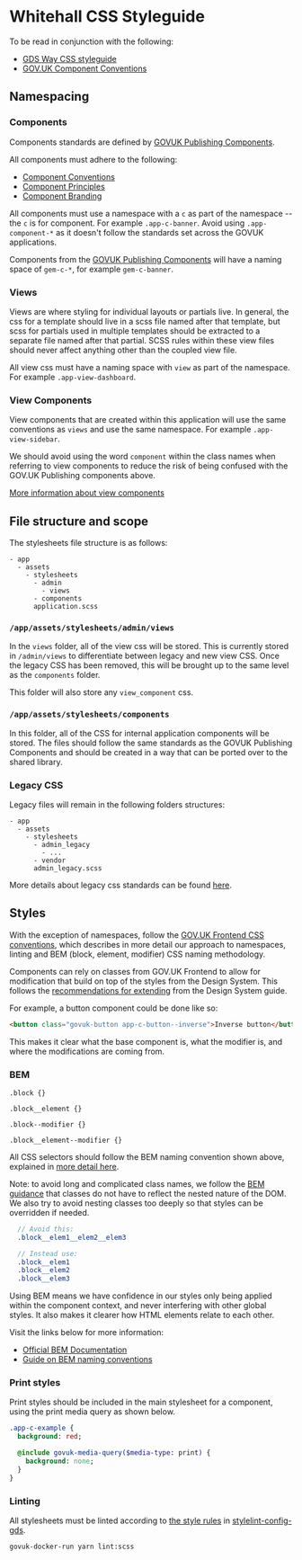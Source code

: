 # Whitehall CSS Styleguide

To be read in conjunction with the following:

- [GDS Way CSS styleguide](https://gds-way.cloudapps.digital/manuals/programming-languages/css.html)
- [GOV.UK Component Conventions](https://github.com/alphagov/govuk_publishing_components/blob/main/docs/component_conventions.md)

## Namespacing

### Components

Components standards are defined by [GOVUK Publishing Components](https://github.com/alphagov/govuk_publishing_components).

All components must adhere to the following:

- [Component Conventions](https://github.com/alphagov/govuk_publishing_components/blob/main/docs/component_conventions.md)
- [Component Principles](https://github.com/alphagov/govuk_publishing_components/blob/main/docs/component_principles.md)
- [Component Branding](https://github.com/alphagov/govuk_publishing_components/blob/main/docs/component_branding.md)

All components must use a namespace with a `c` as part of the namespace -- the `c` is for component. For example `.app-c-banner`. Avoid using `.app-component-*` as it doesn't follow the standards set across the GOVUK applications.

Components from the [GOVUK Publishing Components](https://github.com/alphagov/govuk_publishing_components) will have a naming space of `gem-c-*`, for example `gem-c-banner`.

### Views

Views are where styling for individual layouts or partials live. In general, the css for a template should live in a scss file named after that template, but scss for partials used in multiple templates should be extracted to a separate file named after that partial. SCSS rules within these view files should never affect anything other than the coupled view file.

All view css must have a naming space with `view` as part of the namespace. For example `.app-view-dashboard`.

### View Components

View components that are created within this application will use the same conventions as `views` and use the same namespace. For example `.app-view-sidebar`.

We should avoid using the word `component` within the class names when referring to view components to reduce the risk of being confused with the GOV.UK Publishing components above.

[More information about view components](https://viewcomponent.org/)

## File structure and scope

The stylesheets file structure is as follows:

```
- app
  - assets
    - stylesheets
      - admin
        - views
      - components
      application.scss
```

### `/app/assets/stylesheets/admin/views`

In the `views` folder, all of the view css will be stored. This is currently stored in `/admin/views` to differentiate between legacy and new view CSS. Once the legacy CSS has been removed, this will be brought up to the same level as the `components` folder.

This folder will also store any `view_component` css.

### `/app/assets/stylesheets/components`

In this folder, all of the CSS for internal application components will be stored. The files should follow the same standards as the GOVUK Publishing Components and should be created in a way that can be ported over to the shared library.

### Legacy CSS

Legacy files will remain in the following folders structures:

```
- app
  - assets
    - stylesheets
      - admin_legacy
        - ...
      - vendor
      admin_legacy.scss
```

More details about legacy css standards can be found [here](/docs/legacy_css.md).

## Styles

With the exception of namespaces, follow the [GOV.UK Frontend CSS conventions](https://github.com/alphagov/govuk-frontend/blob/main/docs/contributing/coding-standards/css.md), which describes in more detail our approach to namespaces, linting and BEM (block, element, modifier) CSS naming methodology.

Components can rely on classes from GOV.UK Frontend to allow for modification that build on top of the styles from the Design System. This follows the [recommendations for extending](https://design-system.service.gov.uk/get-started/extending-and-modifying-components/#small-modifications-to-components) from the Design System guide.

For example, a button component could be done like so:

```html
<button class="govuk-button app-c-button--inverse">Inverse button</button>
```

This makes it clear what the base component is, what the modifier is, and where the modifications are coming from.

### BEM

`.block {}`

`.block__element {}`

`.block--modifier {}`

`.block__element--modifier {}`

All CSS selectors should follow the BEM naming convention shown above, explained in [more detail here](https://github.com/alphagov/govuk-frontend/blob/main/docs/contributing/coding-standards/css.md#block-element-modifier-bem).

Note: to avoid long and complicated class names, we follow the [BEM guidance](http://getbem.com/faq/#css-nested-elements) that classes do not have to reflect the nested nature of the DOM. We also try to avoid nesting classes too deeply so that styles can be overridden if needed.

```scss
  // Avoid this:
  .block__elem1__elem2__elem3

  // Instead use:
  .block__elem1
  .block__elem2
  .block__elem3
```

Using BEM means we have confidence in our styles only being applied within the component context, and never interfering with other global styles. It also makes it clearer how HTML elements relate to each other.

Visit the links below for more information:

- [Official BEM Documentation](https://en.bem.info/methodology/naming-convention/#css-selector-naming-convention)
- [Guide on BEM naming conventions](https://webdesign.tutsplus.com/articles/an-introduction-to-the-bem-methodology--cms-19403)

### Print styles

Print styles should be included in the main stylesheet for a component, using the print media query as shown below.

```Sass
.app-c-example {
  background: red;

  @include govuk-media-query($media-type: print) {
    background: none;
  }
}
```

### Linting

All stylesheets must be linted according to [the style rules](https://github.com/alphagov/stylelint-config-gds/blob/main/scss-rules.js) in [stylelint-config-gds](https://github.com/alphagov/stylelint-config-gds).

```sh
govuk-docker-run yarn lint:scss
```
